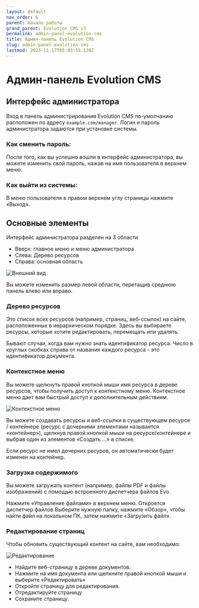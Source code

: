 ```yaml
---
layout: default
nav_order: 6
parent: Начало работы
grand_parent: Evolution CMS v3
permalink: admin-panel-evolution-cms
title: Админ-панель Evolution CMS
slug: admin-panel-evolution-cms
lastmod: 2023-11-17T05:03:55.138Z
---
```

# Админ-панель Evolution CMS # 

## Интерфейс администратора ##

Вход в панель администрирования Evolution CMS по-умолчанию расположен по адресу `example.com/manager`. Логин и пароль администратора задаются при установке системы.

### Как сменить пароль: ###
После того, как вы успешно вошли в интерфейс администратора, вы можете изменить свой пароль, нажав на имя пользователя в верхнем меню.

### Как выйти из системы: ###
В меню пользователя в правом верхнем углу страницы нажмите «Выход».

## Основные элементы ##

Интерфейс администратора разделен на 3 области

- Вверх: главное меню и меню администратора
- Слева: Дерево ресурсов
- Справа: основная область

![Внешний вид](/assets/images/s1.png)

Вы можете изменить размер левой области, перетащив среднюю панель влево или вправо.

### Дерево ресурсов ###

Это список всех ресурсов (например, страниц, веб-ссылок) на сайте, расположенных в иерархическом порядке. Здесь вы выбираете ресурсы, которые хотите редактировать, перемещать или удалять.

Бывают случаи, когда вам нужно знать идентификатор ресурса. Число в круглых скобках справа от названия каждого ресурса - это идентификатор документа.


### Контекстное меню ###

Вы можете щелкнуть правой кнопкой мыши имя ресурса в дереве ресурсов, чтобы получить доступ к контекстному меню. Контекстное меню дает вам быстрый доступ к дополнительным действиям. 

![Контекстное меню](/assets/images/s2.png)

Вы можете создавать ресурсы и веб-ссылки в существующем ресурсе / контейнере (ресурс с дочерними элементами называется «контейнер»), щелкнув правой кнопкой мыши на ресурсе/контейнере и выбрав один из элементов «Создать ...» в списке. 

Если ресурс не имел дочерних ресуров, он автоматически будет изменен на контейнер.

### Загрузка содержимого ###
Вы можете загружать контент (например, файлы PDF и файлы изображений) с помощью встроенного диспетчера файлов Evo. 

Нажмите «Управление файлами» в верхнем меню. Откроется диспетчер файлов
Выберите нужную папку, нажмите «Обзор», чтобы найти файл на локальном ПК, затем нажмите «Загрузить файл».

### Редактирование страниц ###

Чтобы обновить существующий контент на сайте, вам необходимо:

![Редактирование](/assets/images/s3.png)

- Найдите веб-страницу  в дереве документов.
- Нажмите на имя документа или щелкните правой кнопкой мыши и выберите «Редактировать»
- Откройте страницу для редактирования.
- Отредактируйте страницу
- Сохраните страницу.

